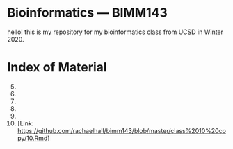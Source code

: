 # Bioinformatics — BIMM143
hello! this is my repository for my bioinformatics class from UCSD in Winter 2020. 

# Index of Material 
5.
6.
7.
8.
9. 
10. [Link: https://github.com/rachaelhall/bimm143/blob/master/class%2010%20copy/10.Rmd] 

